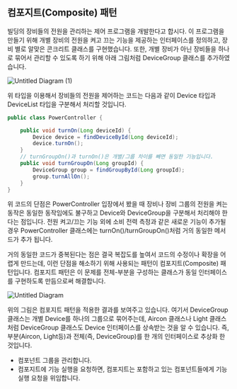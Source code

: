 ## 컴포지트(Composite) 패턴

빌딩의 장비들의 전원을 관리하는 제어 프로그램을 개발한다고 합시다. 이 프로그램을 만들기 위해 개별 장비의 전원을 켜고 끄는 기능을 제공하는 인터페이스를 정의하고, 장비 별로 알맞은 콘크리트 클래스를 구현했습니다. 또한, 개별 장비가 아닌 장비들을 하나로 묶어서 관리할 수 있도록 하기 위해 아래 그림처럼 
DeviceGroup 클래스를 추가하였습니다.

![Untitled Diagram (1)](https://user-images.githubusercontent.com/22395934/82339718-4fb7be80-9a29-11ea-84c8-eac272071ee0.png)

위 타입을 이용해서 장비들의 전원을 제어하는 코드는 다음과 같이 Device 타입과 DeviceList 타입을 구분해서 처리할 것입니다.

```java
public class PowerController {

    public void turnOn(Long deviceId) {
        Device device = findDeviceById(Long deviceId);
        device.turnOn();
    }
    // turnGroupOn()과 turnOn()은 개별/그룹 차이를 빼면 동일한 기능입니다.
    public void turnGroupOn(Long groupId) {
        DeviceGroup group = findGroupById(Long groupId);
        group.turnAllOn();
    }
}
```

위 코드의 단점은 PowerController 입장에서 봤을 때 장비나 장비 그룹의 전원을 켜는 동작은 동일한 동작임에도 불구하고 Device와 DeviceGroup을 구분해서 처리해야 한다는 점입니다. 전원 켜고/끄는 기능 외에 소비 전력 측정과 같은 새로운 기능이 추가될 경우 PowerController 클래스에는 turnOn()/turnGroupOn()처럼 거의 동일한 메서드가 추가 됩니다.

거의 동일한 코드가 중복된다는 점은 결국 복잡도를 높여서 코드의 수정이나 확장을 어렵게 만드는데, 이런 단점을 해소하기 위해 사용되는 패턴이 컴포지트(Composite) 패턴입니다. 컴포지트 패턴은 이 문제를 전체-부분을 구성하는 클래스가 동일 인터페이스를 구현하도록 만듬으로써 해결합니다.


![Untitled Diagram](https://user-images.githubusercontent.com/22395934/82339961-9d342b80-9a29-11ea-9039-be3041986086.png)

위의 그림은 컴포지트 패턴을 적용한 결과를 보여주고 있습니다.
여기서 DeviceGroup 클래스는 개별 Device를 하나의 그룹으로 묶어주는데, Aircon 클래스나 Light 클래스처럼 DeviceGroup 클래스도 Device 인터페이스를 상속받는 것을 알 수 있습니다. 즉, 부분(Aircon, Light등)과 전체(즉, DeviceGroup)를 한 개의 인터페이스로 추상화 한 것입니다.

- 컴포넌트 그룹을 관리합니다.
- 컴포지트에 기능 실행을 요청하면, 컴포지트는 포함하고 있는 컴포넌트들에게 기능 실행 요청을 위임합니다.
